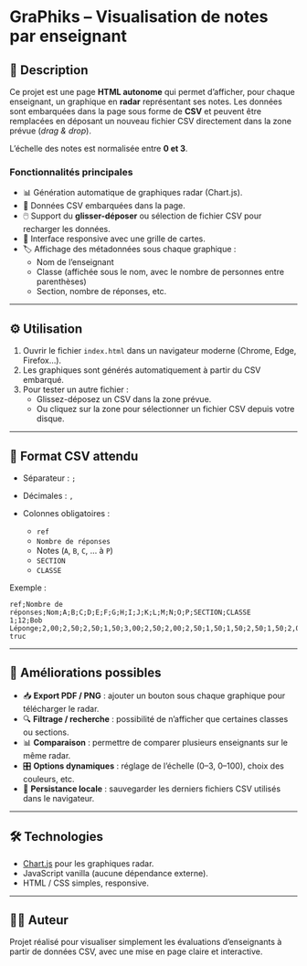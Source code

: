 # GraPhiks – Visualisation de notes par enseignant

## 📌 Description

Ce projet est une page **HTML autonome** qui permet d’afficher, pour chaque enseignant, un graphique en **radar** représentant ses notes.
Les données sont embarquées dans la page sous forme de **CSV** et peuvent être remplacées en déposant un nouveau fichier CSV directement dans la zone prévue (_drag & drop_).

L’échelle des notes est normalisée entre **0 et 3**.

### Fonctionnalités principales

-  📊 Génération automatique de graphiques radar (Chart.js).
-  📂 Données CSV embarquées dans la page.
-  🖱️ Support du **glisser-déposer** ou sélection de fichier CSV pour recharger les données.
-  🎨 Interface responsive avec une grille de cartes.
-  🏷️ Affichage des métadonnées sous chaque graphique :
   -  Nom de l’enseignant
   -  Classe (affichée sous le nom, avec le nombre de personnes entre parenthèses)
   -  Section, nombre de réponses, etc.

---

## ⚙️ Utilisation

1. Ouvrir le fichier `index.html` dans un navigateur moderne (Chrome, Edge, Firefox…).
2. Les graphiques sont générés automatiquement à partir du CSV embarqué.
3. Pour tester un autre fichier :
   -  Glissez-déposez un CSV dans la zone prévue.
   -  Ou cliquez sur la zone pour sélectionner un fichier CSV depuis votre disque.

---

## 📂 Format CSV attendu

-  Séparateur : `;`
-  Décimales : `,`
-  Colonnes obligatoires :

   -  `ref`
   -  `Nombre de réponses`
   -  Notes (`A`, `B`, `C`, … à `P`)
   -  `SECTION`
   -  `CLASSE`

Exemple :

```csv
ref;Nombre de réponses;Nom;A;B;C;D;E;F;G;H;I;J;K;L;M;N;O;P;SECTION;CLASSE
1;12;Bob Léponge;2,00;2,50;2,50;1,50;3,00;2,50;2,00;2,50;1,50;1,50;2,50;1,50;2,00;1,50;2,00;2,00;SM;BTS truc
```

---

## 🚀 Améliorations possibles

-  📥 **Export PDF / PNG** : ajouter un bouton sous chaque graphique pour télécharger le radar.
-  🔍 **Filtrage / recherche** : possibilité de n’afficher que certaines classes ou sections.
-  📊 **Comparaison** : permettre de comparer plusieurs enseignants sur le même radar.
-  🎛️ **Options dynamiques** : réglage de l’échelle (0–3, 0–100), choix des couleurs, etc.
-  💾 **Persistance locale** : sauvegarder les derniers fichiers CSV utilisés dans le navigateur.

---

## 🛠️ Technologies

-  [Chart.js](https://www.chartjs.org/) pour les graphiques radar.
-  JavaScript vanilla (aucune dépendance externe).
-  HTML / CSS simples, responsive.

---

## 👨‍🏫 Auteur

Projet réalisé pour visualiser simplement les évaluations d’enseignants à partir de données CSV, avec une mise en page claire et interactive.